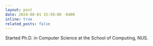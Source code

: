 ```yaml
---
layout: post
date: 2024-08-01 15:59:00 -0400
inline: true
related_posts: false
---
```


Started Ph.D. in Computer Science at the School of Computing, NUS.